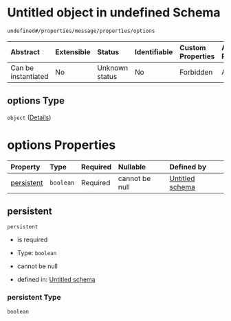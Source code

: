 # Untitled object in undefined Schema

```txt
undefined#/properties/message/properties/options
```



| Abstract            | Extensible | Status         | Identifiable | Custom Properties | Additional Properties | Access Restrictions | Defined In                                                                     |
| :------------------ | :--------- | :------------- | :----------- | :---------------- | :-------------------- | :------------------ | :----------------------------------------------------------------------------- |
| Can be instantiated | No         | Unknown status | No           | Forbidden         | Allowed               | none                | [publisher.schema.json*](../json/publisher.schema.json "open original schema") |

## options Type

`object` ([Details](publisher-properties-message-properties-options.md))

# options Properties

| Property                  | Type      | Required | Nullable       | Defined by                                                                                                                                                           |
| :------------------------ | :-------- | :------- | :------------- | :------------------------------------------------------------------------------------------------------------------------------------------------------------------- |
| [persistent](#persistent) | `boolean` | Required | cannot be null | [Untitled schema](publisher-properties-message-properties-options-properties-persistent.md "undefined#/properties/message/properties/options/properties/persistent") |

## persistent



`persistent`

*   is required

*   Type: `boolean`

*   cannot be null

*   defined in: [Untitled schema](publisher-properties-message-properties-options-properties-persistent.md "undefined#/properties/message/properties/options/properties/persistent")

### persistent Type

`boolean`
